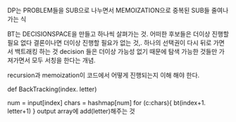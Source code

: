 DP는 PROBLEM들을 SUB으로 나누면서 
MEMOIZATION으로 중복된 SUB들 줄여나가는 식

BT는 DECISIONSPACE을 만들고 하나씩 살펴가는 것.
어떠한 후보들은 더이상 진행할 필요 없다 결론이나면 더이상
진행할 필요가 없는 것,.
하나의 선택권이 다시 뒤로 가면서 백트래킹 하는 것 decision 들은 더이상 가능성 없기 때문에 탐색 가능한 것들만 가져가면서 모두 서칭을 한다는 개념.

recursion과 memoization이 코드에서 어떻게 진행되는지 이해 해야 한다.

def BackTracking(index. letter)

num = input[index]
chars = hashmap[num]
for (c:chars){
  bt(index+1. letter+1)
}
output array에 add(letter)해주는 것